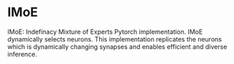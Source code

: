 # IMoE
IMoE: Indefinacy Mixture of Experts Pytorch implementation. IMoE dynamically selects neurons. This implementation replicates the neurons which is dynamically changing synapses and enables efficient and diverse inference.
